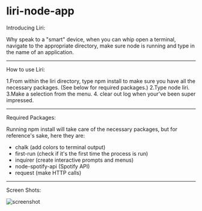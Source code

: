 # liri-node-app


Introducing Liri:

Why speak to a "smart" device, when you can whip open a terminal, navigate to the appropriate directory, make sure node is running and type in the name of an application.

---

How to use Liri:

1.From within the liri directory, type npm install to make sure you have all the necessary packages. (See below for required packages.)
2.Type node liri.
3.Make a selection from the menu.
4. clear out log when your've been super impressed.

---

Required Packages:

Running npm install will take care of the necessary packages, but for reference's sake, here they are:

- chalk (add colors to terminal output)
- first-run (check if it's the first time the process is run)
- inquirer (create interactive prompts and menus)
- node-spotify-api (Spotify API)
- request (make HTTP calls)

---

Screen Shots:

![screenshot](https://Jordancoon.github.io/liri-node-app/images/screen1.png)




